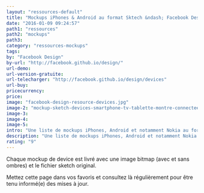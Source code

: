 ```yaml
---
layout: "ressources-default"
title: "Mockups iPhones & Android au format Sktech &ndash; Facebook Design"
date: "2016-01-09 09:24:57"
path1: "ressources"
path2: "mockups"
path3:
category: "ressources-mockups"
tags:
by: "Facebook Design"
by-url: "http://facebook.github.io/design/"
url-demo:
url-version-gratuite:
url-telecharger: "http://facebook.github.io/design/devices"
url-buy:
pricecurrency:
price:
image: "facebook-design-resource-devices.jpg"
image-2: "mockup-sketch-devices-smartphone-tv-tablette-montre-connectee-facebook-design.jpg"
image-3:
image-4:
image-5:
intro: "Une liste de mockups iPhones, Android et notamment Nokia au format sketch et bitmap offèrent par la team design de Facebook. Cette dernière promet d'actualiser prochainement la liste avec des mockups d'autres devices telles que des TVs, des montres connectées, etc."
description: "Une liste de mockups iPhones, Android et notamment Nokia au format sketch et bitmap offèrent par la team design de Facebook."
rating: "9"
---
```


Chaque mockup de device est livré avec une image bitmap (avec et sans ombres) et le fichier sketch original.

Mettez cette page dans vos favoris et consultez là régulièrement pour être tenu informé(e) des mises à jour.
